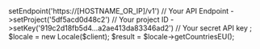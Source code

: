 <?php

use Appwrite\Client;
use Appwrite\Services\Locale;

$client = new Client();

$client
    ->setEndpoint('https://[HOSTNAME_OR_IP]/v1') // Your API Endpoint
    ->setProject('5df5acd0d48c2') // Your project ID
    ->setKey('919c2d18fb5d4...a2ae413da83346ad2') // Your secret API key
;

$locale = new Locale($client);

$result = $locale->getCountriesEU();
